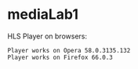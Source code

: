 # mediaLab1

HLS Player on browsers:

    Player works on Opera 58.0.3135.132
    Player works on Firefox 66.0.3
